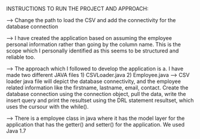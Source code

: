 INSTRUCTIONS TO RUN THE PROJECT AND APPROACH:

--> Change the path to load the CSV and add the connectivity for the database connection

--> I have created the application based on assuming the employee personal information rather than going by the column
name. This is the scope which I personally identified as this seems to be structured and reliable too.

--> The approach which I followed to develop the application is
	a. I have made two different JAVA files
		1) CSVLoader.java
		2) Employee.java
--> CSV loader java file will depict the database connectivity, and the employee related information like the firstname,
lastname, email, contact. Create the database connection using the connection object, pull the data, write the insert query
and print the resultset using the DRL statement resultset, which uses the cursour with the while().

--> There is a employee class in java where it has the model layer for the application that has the getter() and setter() for the
application.
We used Java 1.7

